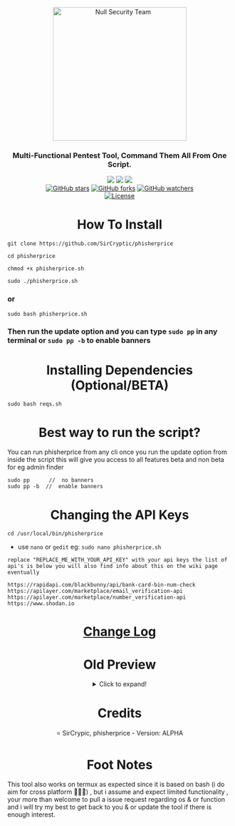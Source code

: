 <p align="center">
    <img width="300" src="https://user-images.githubusercontent.com/48811414/222840263-798ae8dc-a8c2-4f9c-a7e1-b08f49d37e45.png" alt="Null Security Team">
</p>
<h3 align="center"> Multi-Functional Pentest Tool, Command Them All From One Script.</h3>

<div align="center">
  <img src="https://user-images.githubusercontent.com/48811414/86191653-8233fb80-bb3f-11ea-8b2c-5e8737da4464.png">
  <img src="https://user-images.githubusercontent.com/48811414/86414182-29896d80-bcbb-11ea-9b0b-de6b57eb583d.png">
  <img src="https://user-images.githubusercontent.com/48811414/86414184-2a220400-bcbb-11ea-89a8-89890f2e3775.png">
</div>

<div align="center">
    <a href="https://github.com/sircryptic/phisherprice/stargazers"><img src="https://img.shields.io/github/stars/sircryptic/phisherprice.svg" alt="GitHub stars"></a>
    <a href="https://github.com/sircryptic/phisherprice/network"><img src="https://img.shields.io/github/forks/sircryptic/phisherprice.svg" alt="GitHub forks"></a>
    <a href="https://github.com/sircryptic/phisherprice/watchers"><img src="https://img.shields.io/github/watchers/sircryptic/phisherprice.svg?style=social" alt="GitHub watchers"></a>
    <br>
    <a href="https://github.com/sircryptic/phisherprice/blob/re-write/LICENSE.md"><img src="https://img.shields.io/badge/license-CUSTOM-green.svg" alt="License"></a>
</div>

<h1 align="center"> How To Install</h1>

```
git clone https://github.com/SirCryptic/phisherprice
```
```
cd phisherprice
```
```
chmod +x phisherprice.sh
```

```
sudo ./phisherprice.sh
```
### or
```
sudo bash phisherprice.sh
```
### Then run the update option and you can type ```sudo pp``` in any terminal or ```sudo pp -b``` to enable banners


<h1 align="center"> Installing Dependencies (Optional/BETA) </h1>

```
sudo bash reqs.sh
```

<h1 align="center"> Best way to run the script? </h1>

You can run phisherprice from any cli once you run the update option from inside the script this will give you access to all features beta and non beta for eg admin finder
```
sudo pp      //  no banners
sudo pp -b  //  enable banners
```



<h1 align="center"> Changing the API Keys </h1>

```
cd /usr/local/bin/phisherprice
```

- use `nano` or `gedit` eg: `sudo nano phisherprice.sh`
```
replace "REPLACE_ME_WITH_YOUR_API_KEY" with your api keys the list of api's is below you will also find info about this on the wiki page eventually

https://rapidapi.com/blackbunny/api/bank-card-bin-num-check
https://apilayer.com/marketplace/email_verification-api
https://apilayer.com/marketplace/number_verification-api
https://www.shodan.io
```

<h1 align="center">
  <a href="https://github.com/SirCryptic/phisherprice/blob/re-write/CHANGELOG.md">Change Log</a>
</h1>


<h1 align="center"> Old Preview</h1>

<center>

<details>
  <summary>Click to expand!</summary>
  
![phisherprice](https://user-images.githubusercontent.com/48811414/86302115-ad7e1f80-bbff-11ea-8da0-d3f7a6746eb2.gif)
  
</details>

</center>

<h1 align="center">  Credits </h1>

<p align="center">  ⭐ SirCrypic, phisherprice - Version: ALPHA</p>

  <h1 align="center"> Foot Notes</h1>
  
This tool also works on termux as expected since it is based on bash (i do aim for cross platform 🙋‍♂️✅) , but i assume and expect limited functionality , your more than welcome to pull a issue request regarding os & or function and i will try my best to get back to you & or update the tool if there is enough interest.
